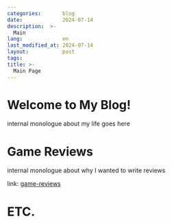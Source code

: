 ```yaml
---
categories:       blog
date:             2024-07-14
description:  >-
  Main
lang:             en
last_modified_at: 2024-07-14
layout:           post
tags:
title: >-
  Main Page
---
```


# Welcome to My Blog!

internal monologue about my life goes here

# Game Reviews

internal monologue about why I wanted to write reviews

link: [game-reviews](https://www.yougao.dev/Blog/game-reviews/)

# ETC.
